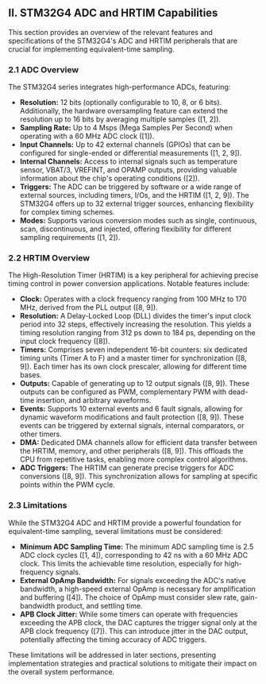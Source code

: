 
## II. STM32G4 ADC and HRTIM Capabilities

This section provides an overview of the relevant features and specifications of the STM32G4's ADC and HRTIM peripherals that are crucial for implementing equivalent-time sampling.

### 2.1 ADC Overview

The STM32G4 series integrates high-performance ADCs, featuring:

* **Resolution:** 12 bits (optionally configurable to 10, 8, or 6 bits). Additionally, the hardware oversampling feature can extend the resolution up to 16 bits by averaging multiple samples ([1, 2]).
* **Sampling Rate:** Up to 4 Msps (Mega Samples Per Second) when operating with a 60 MHz ADC clock ([1]).
* **Input Channels:** Up to 42 external channels (GPIOs) that can be configured for single-ended or differential measurements ([1, 2, 9]).
* **Internal Channels:** Access to internal signals such as temperature sensor, VBAT/3, VREFINT, and OPAMP outputs, providing valuable information about the chip's operating conditions ([2]).
* **Triggers:**  The ADC can be triggered by software or a wide range of external sources, including timers, I/Os, and the HRTIM ([1, 2, 9]). The STM32G4 offers up to 32 external trigger sources, enhancing flexibility for complex timing schemes.
* **Modes:**  Supports various conversion modes such as single, continuous, scan, discontinuous, and injected, offering flexibility for different sampling requirements ([1, 2]).

### 2.2 HRTIM Overview

The High-Resolution Timer (HRTIM) is a key peripheral for achieving precise timing control in power conversion applications. Notable features include:

* **Clock:**  Operates with a clock frequency ranging from 100 MHz to 170 MHz, derived from the PLL output ([8, 9]).
* **Resolution:** A Delay-Locked Loop (DLL) divides the timer's input clock period into 32 steps, effectively increasing the resolution.  This yields a timing resolution ranging from 312 ps down to 184 ps, depending on the input clock frequency ([8]).
* **Timers:**  Comprises seven independent 16-bit counters: six dedicated timing units (Timer A to F) and a master timer for synchronization ([8, 9]). Each timer has its own clock prescaler, allowing for different time bases.
* **Outputs:**  Capable of generating up to 12 output signals ([8, 9]). These outputs can be configured as PWM, complementary PWM with dead-time insertion, and arbitrary waveforms.
* **Events:**  Supports 10 external events and 6 fault signals, allowing for dynamic waveform modifications and fault protection ([8, 9]). These events can be triggered by external signals, internal comparators, or other timers.
* **DMA:**  Dedicated DMA channels allow for efficient data transfer between the HRTIM, memory, and other peripherals ([8, 9]). This offloads the CPU from repetitive tasks, enabling more complex control algorithms.
* **ADC Triggers:**  The HRTIM can generate precise triggers for ADC conversions ([8, 9]). This synchronization allows for sampling at specific points within the PWM cycle.

### 2.3 Limitations

While the STM32G4 ADC and HRTIM provide a powerful foundation for equivalent-time sampling, several limitations must be considered:

* **Minimum ADC Sampling Time:** The minimum ADC sampling time is 2.5 ADC clock cycles ([1, 4]), corresponding to 42 ns with a 60 MHz ADC clock. This limits the achievable time resolution, especially for high-frequency signals.
* **External OpAmp Bandwidth:**  For signals exceeding the ADC's native bandwidth, a high-speed external OpAmp is necessary for amplification and buffering ([4]). The choice of OpAmp must consider slew rate, gain-bandwidth product, and settling time.
* **APB Clock Jitter:**  While some timers can operate with frequencies exceeding the APB clock, the DAC captures the trigger signal only at the APB clock frequency ([7]). This can introduce jitter in the DAC output, potentially affecting the timing accuracy of ADC triggers.

These limitations will be addressed in later sections, presenting implementation strategies and practical solutions to mitigate their impact on the overall system performance.
